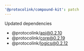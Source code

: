```yaml
---
'@protocolink/compound-kit': patch
---
```


Updated dependencies
- @protocolink/api@0.2.10
- @protocolink/core@0.2.19
- @protocolink/logics@0.2.12
